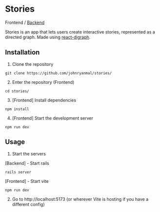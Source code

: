 # Stories
Frontend / [Backend](https://github.com/johnryanmal/stories-api#stories)

Stories is an app that lets users create interactive stories, represented as a directed graph. Made using [react-digraph](https://github.com/uber/react-digraph).

## Installation

1. Clone the repository
```
git clone https://github.com/johnryanmal/stories/
```

2. Enter the repository (Frontend)
```
cd stories/
```

3. [Frontend] Install dependencies
```
npm install
```

4. [Frontend] Start the development server
```
npm run dev
```

## Usage

1. Start the servers

[Backend] - Start rails
```
rails server
```

[Frontend] - Start vite
```
npm run dev
```

2. Go to http://localhost:5173 (or wherever Vite is hosting if you have a different config)
